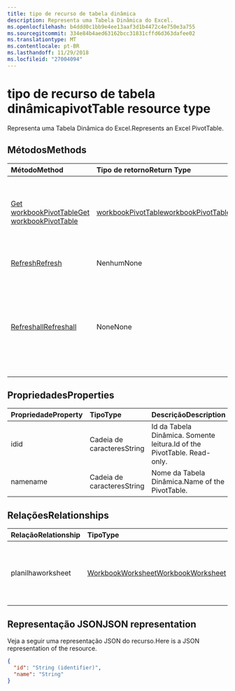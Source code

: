 ```yaml
---
title: tipo de recurso de tabela dinâmica
description: Representa uma Tabela Dinâmica do Excel.
ms.openlocfilehash: b4ddd0c1bb9e4ee13aaf3d1b4472c4e750e3a755
ms.sourcegitcommit: 334e84b4aed63162bcc31831cffd6d363dafee02
ms.translationtype: MT
ms.contentlocale: pt-BR
ms.lasthandoff: 11/29/2018
ms.locfileid: "27004094"
---
```

# <a name="pivottable-resource-type"></a><span data-ttu-id="82e31-103">tipo de recurso de tabela dinâmica</span><span class="sxs-lookup"><span data-stu-id="82e31-103">pivotTable resource type</span></span>

<span data-ttu-id="82e31-104">Representa uma Tabela Dinâmica do Excel.</span><span class="sxs-lookup"><span data-stu-id="82e31-104">Represents an Excel PivotTable.</span></span>

## <a name="methods"></a><span data-ttu-id="82e31-105">Métodos</span><span class="sxs-lookup"><span data-stu-id="82e31-105">Methods</span></span>

| <span data-ttu-id="82e31-106">Método</span><span class="sxs-lookup"><span data-stu-id="82e31-106">Method</span></span>           | <span data-ttu-id="82e31-107">Tipo de retorno</span><span class="sxs-lookup"><span data-stu-id="82e31-107">Return Type</span></span>    |<span data-ttu-id="82e31-108">Descrição</span><span class="sxs-lookup"><span data-stu-id="82e31-108">Description</span></span>|
|:---------------|:--------|:----------|
|[<span data-ttu-id="82e31-109">Get workbookPivotTable</span><span class="sxs-lookup"><span data-stu-id="82e31-109">Get workbookPivotTable</span></span>](../api/workbookpivottable-get.md) | [<span data-ttu-id="82e31-110">workbookPivotTable</span><span class="sxs-lookup"><span data-stu-id="82e31-110">workbookPivotTable</span></span>](workbookpivottable.md) |<span data-ttu-id="82e31-111">Leia as propriedades e relacionamentos do objeto workbookPivotTable.</span><span class="sxs-lookup"><span data-stu-id="82e31-111">Read properties and relationships of workbookPivotTable object.</span></span>|
|[<span data-ttu-id="82e31-112">Refresh</span><span class="sxs-lookup"><span data-stu-id="82e31-112">Refresh</span></span>](../api/workbookpivottable-refresh.md)|<span data-ttu-id="82e31-113">Nenhum</span><span class="sxs-lookup"><span data-stu-id="82e31-113">None</span></span>|<span data-ttu-id="82e31-114">Atualiza a Tabela Dinâmica.</span><span class="sxs-lookup"><span data-stu-id="82e31-114">Refreshes the PivotTable.</span></span> |
|[<span data-ttu-id="82e31-115">Refreshall</span><span class="sxs-lookup"><span data-stu-id="82e31-115">Refreshall</span></span>](../api/workbookpivottable-refreshall.md)|<span data-ttu-id="82e31-116">None</span><span class="sxs-lookup"><span data-stu-id="82e31-116">None</span></span>|<span data-ttu-id="82e31-p101">Atualização de todas as tabelas dentro de uma determinada planilha. Observe que esta ação está disponível somente na coleção de tabela dinâmica.</span><span class="sxs-lookup"><span data-stu-id="82e31-p101">Refresh all tables within given worksheet. Note that this action is available only on the pivot table collection.</span></span>|

## <a name="properties"></a><span data-ttu-id="82e31-119">Propriedades</span><span class="sxs-lookup"><span data-stu-id="82e31-119">Properties</span></span>
| <span data-ttu-id="82e31-120">Propriedade</span><span class="sxs-lookup"><span data-stu-id="82e31-120">Property</span></span>     | <span data-ttu-id="82e31-121">Tipo</span><span class="sxs-lookup"><span data-stu-id="82e31-121">Type</span></span>   |<span data-ttu-id="82e31-122">Descrição</span><span class="sxs-lookup"><span data-stu-id="82e31-122">Description</span></span>|
|:---------------|:--------|:----------|
|<span data-ttu-id="82e31-123">id</span><span class="sxs-lookup"><span data-stu-id="82e31-123">id</span></span>|<span data-ttu-id="82e31-124">Cadeia de caracteres</span><span class="sxs-lookup"><span data-stu-id="82e31-124">String</span></span>| <span data-ttu-id="82e31-p102">Id da Tabela Dinâmica.   Somente leitura.</span><span class="sxs-lookup"><span data-stu-id="82e31-p102">Id of the PivotTable.   Read-only.</span></span>|
|<span data-ttu-id="82e31-127">name</span><span class="sxs-lookup"><span data-stu-id="82e31-127">name</span></span>|<span data-ttu-id="82e31-128">Cadeia de caracteres</span><span class="sxs-lookup"><span data-stu-id="82e31-128">String</span></span>|<span data-ttu-id="82e31-129">Nome da Tabela Dinâmica.</span><span class="sxs-lookup"><span data-stu-id="82e31-129">Name of the PivotTable.</span></span>    |

## <a name="relationships"></a><span data-ttu-id="82e31-130">Relações</span><span class="sxs-lookup"><span data-stu-id="82e31-130">Relationships</span></span>
| <span data-ttu-id="82e31-131">Relação</span><span class="sxs-lookup"><span data-stu-id="82e31-131">Relationship</span></span> | <span data-ttu-id="82e31-132">Tipo</span><span class="sxs-lookup"><span data-stu-id="82e31-132">Type</span></span>   |<span data-ttu-id="82e31-133">Descrição</span><span class="sxs-lookup"><span data-stu-id="82e31-133">Description</span></span>|
|:---------------|:--------|:----------|
|<span data-ttu-id="82e31-134">planilha</span><span class="sxs-lookup"><span data-stu-id="82e31-134">worksheet</span></span>|[<span data-ttu-id="82e31-135">WorkbookWorksheet</span><span class="sxs-lookup"><span data-stu-id="82e31-135">WorkbookWorksheet</span></span>](worksheet.md)| <span data-ttu-id="82e31-p103">A planilha que contém a Tabela Dinâmica atual. Somente leitura.</span><span class="sxs-lookup"><span data-stu-id="82e31-p103">The worksheet containing the current PivotTable. Read-only.</span></span>   |

## <a name="json-representation"></a><span data-ttu-id="82e31-138">Representação JSON</span><span class="sxs-lookup"><span data-stu-id="82e31-138">JSON representation</span></span>
<span data-ttu-id="82e31-139">Veja a seguir uma representação JSON do recurso.</span><span class="sxs-lookup"><span data-stu-id="82e31-139">Here is a JSON representation of the resource.</span></span>

<!-- {
  "blockType": "resource",
  "baseType": "microsoft.graph.entity",
  "optionalProperties": [

  ],
  "@odata.type": "microsoft.graph.workbookPivotTable"
}-->

```json
{
  "id": "String (identifier)",
  "name": "String"
}

```
